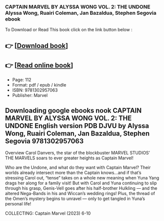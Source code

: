 ### CAPTAIN MARVEL BY ALYSSA WONG VOL. 2: THE UNDONE Alyssa Wong, Ruairi Coleman, Jan Bazaldua, Stephen Segovia ebook

To Download or Read This book click on the link button below :

## 👉  [**[Download book](http://get-pdfs.com/download.php?group=book&from=github.com&id=719535&lnk=1066 "Download book")**]

## 👉  [**[Read online book](http://get-pdfs.com/download.php?group=book&from=github.com&id=719535&lnk=1066 "Read online book")**]


* Page: 112
* Format: pdf / epub / kindle
* ISBN: 9781302957063
* Publisher: Marvel



## Downloading google ebooks nook CAPTAIN MARVEL BY ALYSSA WONG VOL. 2: THE UNDONE English version PDB DJVU by Alyssa Wong, Ruairi Coleman, Jan Bazaldua, Stephen Segovia 9781302957063


Overview
Carol Danvers, the star of the blockbuster MARVEL STUDIOS’ THE MARVELS soars to ever greater heights as Captain Marvel!
 
 Who are the Undone, and what do they want with Captain Marvel? Their worlds already intersect more than the Captain knows…and if that’s stressing Carol out, “tense” takes on a whole new meaning when Yuna Yang drags her along for a family visit! But with Carol and Yuna continuing to slip through his grasp, Genis-Vell goes after his half-brother Hulkling — and the altered Nega-Bands in his and Wiccan’s wedding rings! Plus, the thread of the Omen’s mystery begins to unravel — only to get tangled in Yuna’s personal life!
 
 COLLECTING: Captain Marvel (2023) 6-10



